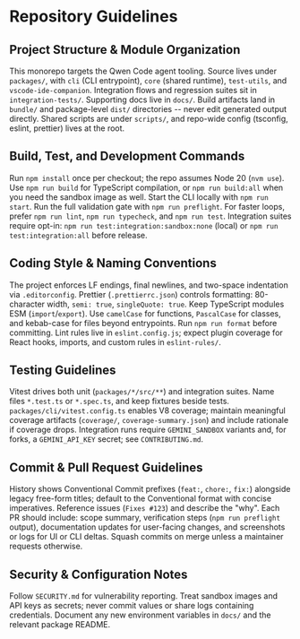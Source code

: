# Repository Guidelines

## Project Structure & Module Organization
This monorepo targets the Qwen Code agent tooling. Source lives under `packages/`, with `cli` (CLI entrypoint), `core` (shared runtime), `test-utils`, and `vscode-ide-companion`. Integration flows and regression suites sit in `integration-tests/`. Supporting docs live in `docs/`. Build artifacts land in `bundle/` and package-level `dist/` directories -- never edit generated output directly. Shared scripts are under `scripts/`, and repo-wide config (tsconfig, eslint, prettier) lives at the root.

## Build, Test, and Development Commands
Run `npm install` once per checkout; the repo assumes Node 20 (`nvm use`). Use `npm run build` for TypeScript compilation, or `npm run build:all` when you need the sandbox image as well. Start the CLI locally with `npm run start`. Run the full validation gate with `npm run preflight`. For faster loops, prefer `npm run lint`, `npm run typecheck`, and `npm run test`. Integration suites require opt-in: `npm run test:integration:sandbox:none` (local) or `npm run test:integration:all` before release.

## Coding Style & Naming Conventions
The project enforces LF endings, final newlines, and two-space indentation via `.editorconfig`. Prettier (`.prettierrc.json`) controls formatting: 80-character width, `semi: true`, `singleQuote: true`. Keep TypeScript modules ESM (`import`/`export`). Use `camelCase` for functions, `PascalCase` for classes, and kebab-case for files beyond entrypoints. Run `npm run format` before committing. Lint rules live in `eslint.config.js`; expect plugin coverage for React hooks, imports, and custom rules in `eslint-rules/`.

## Testing Guidelines
Vitest drives both unit (`packages/*/src/**`) and integration suites. Name files `*.test.ts` or `*.spec.ts`, and keep fixtures beside tests. `packages/cli/vitest.config.ts` enables V8 coverage; maintain meaningful coverage artifacts (`coverage/`, `coverage-summary.json`) and include rationale if coverage drops. Integration runs require `GEMINI_SANDBOX` variants and, for forks, a `GEMINI_API_KEY` secret; see `CONTRIBUTING.md`.

## Commit & Pull Request Guidelines
History shows Conventional Commit prefixes (`feat:`, `chore:`, `fix:`) alongside legacy free-form titles; default to the Conventional format with concise imperatives. Reference issues (`Fixes #123`) and describe the "why". Each PR should include: scope summary, verification steps (`npm run preflight` output), documentation updates for user-facing changes, and screenshots or logs for UI or CLI deltas. Squash commits on merge unless a maintainer requests otherwise.

## Security & Configuration Notes
Follow `SECURITY.md` for vulnerability reporting. Treat sandbox images and API keys as secrets; never commit values or share logs containing credentials. Document any new environment variables in `docs/` and the relevant package README.
